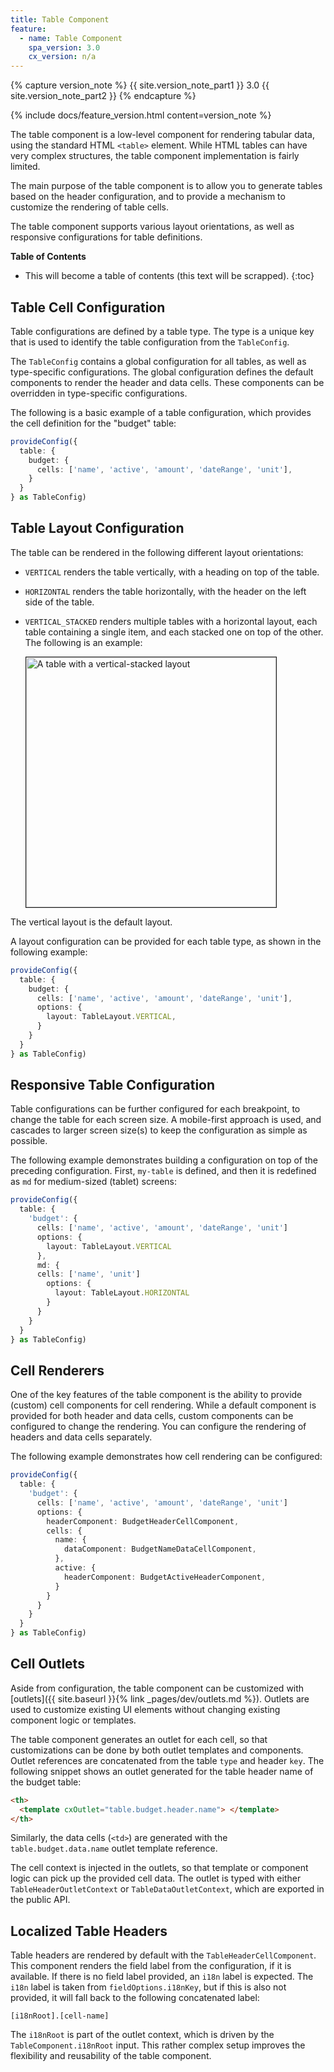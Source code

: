 ```yaml
---
title: Table Component
feature:
  - name: Table Component
    spa_version: 3.0
    cx_version: n/a
---
```


{% capture version_note %}
{{ site.version_note_part1 }} 3.0 {{ site.version_note_part2 }}
{% endcapture %}

{% include docs/feature_version.html content=version_note %}

The table component is a low-level component for rendering tabular data, using the standard HTML `<table>` element. While HTML tables can have very complex structures, the table component implementation is fairly limited.

The main purpose of the table component is to allow you to generate tables based on the header configuration, and to provide a mechanism to customize the rendering of table cells.

The table component supports various layout orientations, as well as responsive configurations for table definitions.

**Table of Contents**

- This will become a table of contents (this text will be scrapped).
{:toc}

## Table Cell Configuration

Table configurations are defined by a table type. The type is a unique key that is used to identify the table configuration from the `TableConfig`.

The `TableConfig` contains a global configuration for all tables, as well as type-specific configurations. The global configuration defines the default components to render the header and data cells. These components can be overridden in type-specific configurations.

The following is a basic example of a table configuration, which provides the cell definition for the "budget" table:

```ts
provideConfig({
  table: {
    budget: {
      cells: ['name', 'active', 'amount', 'dateRange', 'unit'],
    }
  }
} as TableConfig)
```

## Table Layout Configuration

The table can be rendered in the following different layout orientations:

- `VERTICAL` renders the table vertically, with a heading on top of the table.
- `HORIZONTAL` renders the table horizontally, with the header on the left side of the table.
- `VERTICAL_STACKED` renders multiple tables with a horizontal layout, each table containing a single item, and each stacked one on top of the other. The following is an example:

  <img src="{{ site.baseurl }}/assets/images/vertical-stacked-table.png" alt="A table with a vertical-stacked layout" width="400" border="1px" />


The vertical layout is the default layout.

A layout configuration can be provided for each table type, as shown in the following example:

```ts
provideConfig({
  table: {
    budget: {
      cells: ['name', 'active', 'amount', 'dateRange', 'unit'],
      options: {
        layout: TableLayout.VERTICAL,
      }
    }
  }
} as TableConfig)
```

## Responsive Table Configuration

Table configurations can be further configured for each breakpoint, to change the table for each screen size. A mobile-first approach is used, and cascades to larger screen size(s) to keep the configuration as simple as possible.

The following example demonstrates building a configuration on top of the preceding configuration. First, `my-table` is defined, and then it is redefined as `md` for medium-sized (tablet) screens:

```ts
provideConfig({
  table: {
    'budget': {
      cells: ['name', 'active', 'amount', 'dateRange', 'unit']
      options: {
        layout: TableLayout.VERTICAL
      },
      md: {
      cells: ['name', 'unit']
        options: {
          layout: TableLayout.HORIZONTAL
        }
      }
    }
  }
} as TableConfig)
```

## Cell Renderers

One of the key features of the table component is the ability to provide (custom) cell components for cell rendering. While a default component is provided for both header and data cells, custom components can be configured to change the rendering. You can configure the rendering of headers and data cells separately.

The following example demonstrates how cell rendering can be configured:

```ts
provideConfig({
  table: {
    'budget': {
      cells: ['name', 'active', 'amount', 'dateRange', 'unit']
      options: {
        headerComponent: BudgetHeaderCellComponent,
        cells: {
          name: {
            dataComponent: BudgetNameDataCellComponent,
          },
          active: {
            headerComponent: BudgetActiveHeaderComponent,
          }
        }
      }
    }
  }
} as TableConfig)
```

## Cell Outlets

Aside from configuration, the table component can be customized with [outlets]({{ site.baseurl }}{% link _pages/dev/outlets.md %}). Outlets are used to customize existing UI elements without changing existing component logic or templates.

The table component generates an outlet for each cell, so that customizations can be done by both outlet templates and components. Outlet references are concatenated from the table `type` and header `key`. The following snippet shows an outlet generated for the table header name of the budget table:

```html
<th>
  <template cxOutlet="table.budget.header.name"> </template>
</th>
```

Similarly, the data cells (`<td>`) are generated with the `table.budget.data.name` outlet template reference.

The cell context is injected in the outlets, so that template or component logic can pick up the provided cell data. The outlet is typed with either `TableHeaderOutletContext` or `TableDataOutletContext`, which are exported in the public API.

## Localized Table Headers

Table headers are rendered by default with the `TableHeaderCellComponent`. This component renders the field label from the configuration, if it is available. If there is no field label provided, an `i18n` label is expected. The `i18n` label is taken from `fieldOptions.i18nKey`, but if this is also not provided, it will fall back to the following concatenated label:

```text
[i18nRoot].[cell-name]
```

The `i18nRoot` is part of the outlet context, which is driven by the `TableComponent.i18nRoot` input. This rather complex setup improves the flexibility and reusability of the table component.
